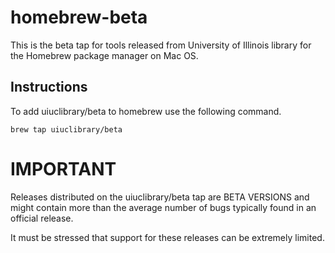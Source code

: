 # homebrew-beta

This is the beta tap for tools released from University of Illinois library 
for the Homebrew package manager on Mac OS.

## Instructions
To add uiuclibrary/beta to homebrew use the following command.
```shell script
brew tap uiuclibrary/beta
```

# IMPORTANT
Releases distributed on the uiuclibrary/beta tap are BETA VERSIONS and might contain more than the average 
number of bugs typically found in an official release. 

It must be stressed that support for these releases can be extremely limited. 
